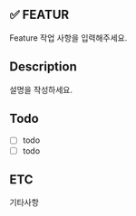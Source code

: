 ## ✅ FEATUR
Feature 작업 사항을 입력해주세요.


## Description
설명을 작성하세요.

## Todo
- [ ] todo
- [ ] todo

## ETC
기타사항
